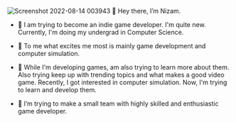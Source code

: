  ![Screenshot 2022-08-14 003943](https://user-images.githubusercontent.com/59260722/184506869-b71c4482-a16e-4c11-8403-6d824a36fd55.png) 👋 Hey there, I’m Nizam.

 
- 🎯 I am trying to become an indie game developer. I'm quite new. Currently, I'm doing my undergrad in Computer Science.  

- 👀 To me what excites me most is mainly game development and computer simulation.   

- 🌱 While I'm developing games, am also trying to learn more about them. Also trying keep up with trending topics and what makes a good video game. Recently, 
  I got interested in computer simulation. Now, I'm trying to learn and develop them.
  
- 💞️ I’m trying to make a small team with highly skilled and enthusiastic game developer.
<!---
N12AM/N12AM is a ✨ special ✨ repository because its `README.md` (this file) appears on your GitHub profile.
You can click the Preview link to take a look at your changes.
--->
